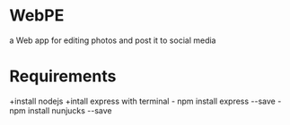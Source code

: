 # WebPE
a Web app for editing photos and post it to social media

# Requirements
+install nodejs
+intall express with terminal
	- npm install express --save
	- npm install nunjucks --save
 
